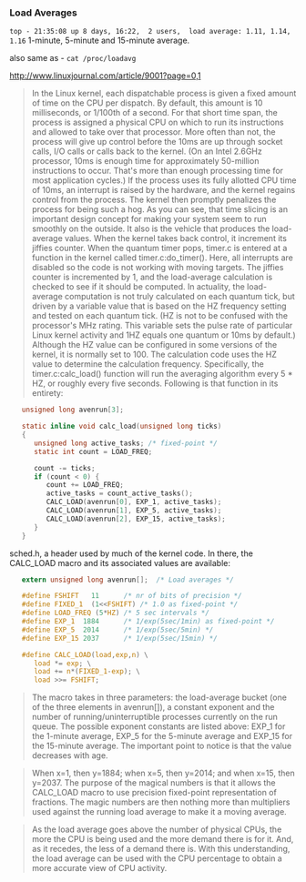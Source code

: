 ### Load Averages

`top - 21:35:08 up 8 days, 16:22,  2 users,  load average: 1.11, 1.14, 1.16`
1-minute, 5-minute and 15-minute average.

also same as - `cat /proc/loadavg`

http://www.linuxjournal.com/article/9001?page=0,1
> In the Linux kernel, each dispatchable process is given a fixed amount of time on the CPU per dispatch. By default, this amount is 10 milliseconds, or 1/100th of a second. For that short time span, the process is assigned a physical CPU on which to run its instructions and allowed to take over that processor. More often than not, the process will give up control before the 10ms are up through socket calls, I/O calls or calls back to the kernel. (On an Intel 2.6GHz processor, 10ms is enough time for approximately 50-million instructions to occur. That's more than enough processing time for most application cycles.) If the process uses its fully allotted CPU time of 10ms, an interrupt is raised by the hardware, and the kernel regains control from the process. The kernel then promptly penalizes the process for being such a hog. As you can see, that time slicing is an important design concept for making your system seem to run smoothly on the outside. It also is the vehicle that produces the load-average values.
> When the kernel takes back control, it increment its jiffies counter. When the quantum timer pops, timer.c is entered at a function in the kernel called timer.c:do_timer(). Here, all interrupts are disabled so the code is not working with moving targets. The jiffies counter is incremented by 1, and the load-average calculation is checked to see if it should be computed. In actuality, the load-average computation is not truly calculated on each quantum tick, but driven by a variable value that is based on the HZ frequency setting and tested on each quantum tick. (HZ is not to be confused with the processor's MHz rating. This variable sets the pulse rate of particular Linux kernel activity and 1HZ equals one quantum or 10ms by default.) Although the HZ value can be configured in some versions of the kernel, it is normally set to 100. The calculation code uses the HZ value to determine the calculation frequency. Specifically, the timer.c:calc_load() function will run the averaging algorithm every 5 * HZ, or roughly every five seconds. Following is that function in its entirety:

```c
   unsigned long avenrun[3];

   static inline void calc_load(unsigned long ticks)
   {
      unsigned long active_tasks; /* fixed-point */
      static int count = LOAD_FREQ;

      count -= ticks;
      if (count < 0) {
         count += LOAD_FREQ;
         active_tasks = count_active_tasks();
         CALC_LOAD(avenrun[0], EXP_1, active_tasks);
         CALC_LOAD(avenrun[1], EXP_5, active_tasks);
         CALC_LOAD(avenrun[2], EXP_15, active_tasks);
      }
   }
```

sched.h, a header used by much of the kernel code. In there, the CALC_LOAD macro and its associated values are available:

```c
   extern unsigned long avenrun[];	/* Load averages */

   #define FSHIFT   11		/* nr of bits of precision */
   #define FIXED_1  (1<<FSHIFT)	/* 1.0 as fixed-point */
   #define LOAD_FREQ (5*HZ)	/* 5 sec intervals */
   #define EXP_1  1884		/* 1/exp(5sec/1min) as fixed-point */
   #define EXP_5  2014		/* 1/exp(5sec/5min) */
   #define EXP_15 2037		/* 1/exp(5sec/15min) */

   #define CALC_LOAD(load,exp,n) \
      load *= exp; \
      load += n*(FIXED_1-exp); \
      load >>= FSHIFT;
```

> The macro takes in three parameters: the load-average bucket (one of the three elements in avenrun[]), a constant exponent and the number of running/uninterruptible processes currently on the run queue. The possible exponent constants are listed above: EXP_1 for the 1-minute average, EXP_5 for the 5-minute average and EXP_15 for the 15-minute average. The important point to notice is that the value decreases with age.

> When x=1, then y=1884; when x=5, then y=2014; and when x=15, then y=2037. The purpose of the magical numbers is that it allows the CALC_LOAD macro to use precision fixed-point representation of fractions. The magic numbers are then nothing more than multipliers used against the running load average to make it a moving average. 

> As the load average goes above the number of physical CPUs, the more the CPU is being used and the more demand there is for it. And, as it recedes, the less of a demand there is. With this understanding, the load average can be used with the CPU percentage to obtain a more accurate view of CPU activity.

